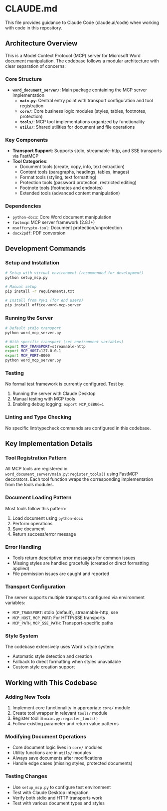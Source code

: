 # CLAUDE.md

This file provides guidance to Claude Code (claude.ai/code) when working with code in this repository.

## Architecture Overview

This is a Model Context Protocol (MCP) server for Microsoft Word document manipulation. The codebase follows a modular architecture with clear separation of concerns:

### Core Structure
- **`word_document_server/`**: Main package containing the MCP server implementation
  - **`main.py`**: Central entry point with transport configuration and tool registration
  - **`core/`**: Core business logic modules (styles, tables, footnotes, protection)
  - **`tools/`**: MCP tool implementations organized by functionality
  - **`utils/`**: Shared utilities for document and file operations

### Key Components
- **Transport Support**: Supports stdio, streamable-http, and SSE transports via FastMCP
- **Tool Categories**: 
  - Document tools (create, copy, info, text extraction)
  - Content tools (paragraphs, headings, tables, images)
  - Format tools (styling, text formatting)
  - Protection tools (password protection, restricted editing)
  - Footnote tools (footnotes and endnotes)
  - Extended tools (advanced content manipulation)

### Dependencies
- `python-docx`: Core Word document manipulation
- `fastmcp`: MCP server framework (2.8.1+)
- `msoffcrypto-tool`: Document protection/unprotection
- `docx2pdf`: PDF conversion

## Development Commands

### Setup and Installation
```bash
# Setup with virtual environment (recommended for development)
python setup_mcp.py

# Manual setup
pip install -r requirements.txt

# Install from PyPI (for end users)
pip install office-word-mcp-server
```

### Running the Server
```bash
# Default stdio transport
python word_mcp_server.py

# With specific transport (set environment variables)
export MCP_TRANSPORT=streamable-http
export MCP_HOST=127.0.0.1
export MCP_PORT=8000
python word_mcp_server.py
```

### Testing
No formal test framework is currently configured. Test by:
1. Running the server with Claude Desktop
2. Manual testing with MCP tools
3. Enabling debug logging: `export MCP_DEBUG=1`

### Linting and Type Checking
No specific lint/typecheck commands are configured in this codebase.

## Key Implementation Details

### Tool Registration Pattern
All MCP tools are registered in `word_document_server/main.py:register_tools()` using FastMCP decorators. Each tool function wraps the corresponding implementation from the tools modules.

### Document Loading Pattern
Most tools follow this pattern:
1. Load document using `python-docx`
2. Perform operations
3. Save document
4. Return success/error message

### Error Handling
- Tools return descriptive error messages for common issues
- Missing styles are handled gracefully (created or direct formatting applied)
- File permission issues are caught and reported

### Transport Configuration
The server supports multiple transports configured via environment variables:
- `MCP_TRANSPORT`: stdio (default), streamable-http, sse
- `MCP_HOST`, `MCP_PORT`: For HTTP/SSE transports
- `MCP_PATH`, `MCP_SSE_PATH`: Transport-specific paths

### Style System
The codebase extensively uses Word's style system:
- Automatic style detection and creation
- Fallback to direct formatting when styles unavailable
- Custom style creation support

## Working with This Codebase

### Adding New Tools
1. Implement core functionality in appropriate `core/` module
2. Create tool wrapper in relevant `tools/` module
3. Register tool in `main.py:register_tools()`
4. Follow existing parameter and return value patterns

### Modifying Document Operations
- Core document logic lives in `core/` modules
- Utility functions are in `utils/` modules  
- Always save documents after modifications
- Handle edge cases (missing styles, protected documents)

### Testing Changes
- Use `setup_mcp.py` to configure test environment
- Test with Claude Desktop integration
- Verify both stdio and HTTP transports work
- Test with various document types and styles